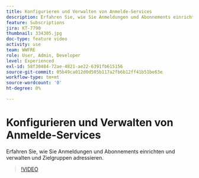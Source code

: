 ```yaml
---
title: Konfigurieren und Verwalten von Anmelde-Services
description: Erfahren Sie, wie Sie Anmeldungen und Abonnements einrichten und verwalten und Zielgruppen adressieren.
feature: Subscriptions
jira: KT-7790
thumbnail: 334305.jpg
doc-type: feature video
activity: use
team: WWFRE
role: User, Admin, Developer
level: Experienced
exl-id: 58f30484-72ae-4821-ae22-6391fb615156
source-git-commit: 05b49ca012d0d505b117a2fb6b12ff41b51be63e
workflow-type: tm+mt
source-wordcount: '0'
ht-degree: 0%

---
```


# Konfigurieren und Verwalten von Anmelde-Services

Erfahren Sie, wie Sie Anmeldungen und Abonnements einrichten und verwalten und Zielgruppen adressieren.

>[!VIDEO](https://video.tv.adobe.com/v/334305?quality=12&learn=on)
